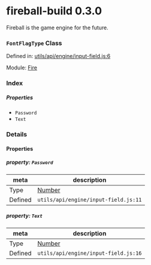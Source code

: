 
# fireball-build 0.3.0

Fireball is the game engine for the future.

### `FontFlagType` Class


Defined in: [utils/api/engine/input-field.js:6](../files/utils/api/engine/input-field.js.js)

Module: [Fire](../modules/Fire.md)




 

### Index

##### Properties

  - `Password`
  - `Text`







### Details


#### Properties



##### property: `Password`



| meta | description |
|------|-------------|
| Type | <a href="https://developer.mozilla.org/en/JavaScript/Reference/Global_Objects/Number" class="crosslink external" target="_blank">Number</a> |
| Defined | `utils/api/engine/input-field.js:11` |




##### property: `Text`



| meta | description |
|------|-------------|
| Type | <a href="https://developer.mozilla.org/en/JavaScript/Reference/Global_Objects/Number" class="crosslink external" target="_blank">Number</a> |
| Defined | `utils/api/engine/input-field.js:16` |






